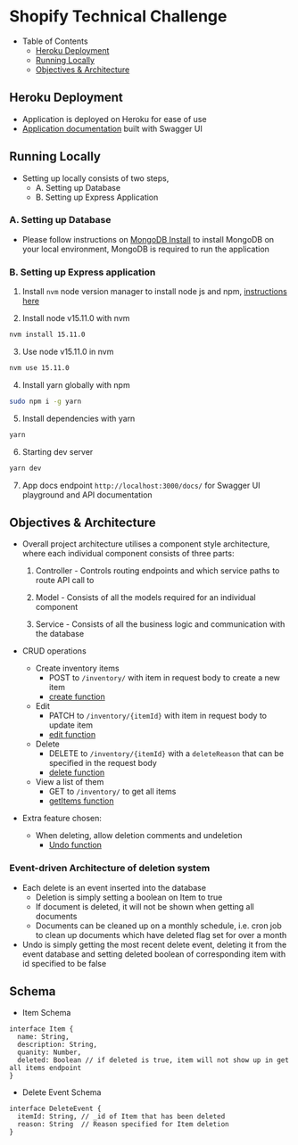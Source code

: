 # Shopify Technical Challenge

- Table of Contents
  - [Heroku Deployment](#heroku-deployment)
  - [Running Locally](#running-locally)
  - [Objectives & Architecture](#objectives-&-architecture)

## Heroku Deployment

- Application is deployed on Heroku for ease of use
- [Application documentation](https://shopify-tech-chal-2022-nhzaci.herokuapp.com/docs) built with Swagger UI

## Running Locally

- Setting up locally consists of two steps,
  - A. Setting up Database
  - B. Setting up Express Application

### A. Setting up Database

- Please follow instructions on [MongoDB Install](https://docs.mongodb.com/manual/administration/install-community/) to install MongoDB on your local environment, MongoDB is required to run the application

### B. Setting up Express application

1. Install `nvm` node version manager to install node js and npm, [instructions here](https://github.com/nvm-sh/nvm#installing-and-updating)

2. Install node v15.11.0 with nvm

```bash
nvm install 15.11.0
```

3. Use node v15.11.0 in nvm

```bash
nvm use 15.11.0
```

4. Install yarn globally with npm

```bash
sudo npm i -g yarn
```

5. Install dependencies with yarn

```sh
yarn
```

6. Starting dev server

```sh
yarn dev
```

7. App docs endpoint `http://localhost:3000/docs/` for Swagger UI playground and API documentation

## Objectives & Architecture

- Overall project architecture utilises a component style architecture, where each individual component consists of three parts:

  1. Controller - Controls routing endpoints and which service paths to route API call to

  2. Model - Consists of all the models required for an individual component

  3. Service - Consists of all the business logic and communication with the database

- CRUD operations

  - Create inventory items
    - POST to `/inventory/` with item in request body to create a new item
    - [create function](https://github.com/nhzaci/ShopifyTechnicalChallenge2021/blob/4417346533e9d91ea9a30e58547358363b861a6e/src/inventory/inventory.service.ts#L30)
  - Edit
    - PATCH to `/inventory/{itemId}` with item in request body to update item
    - [edit function](https://github.com/nhzaci/ShopifyTechnicalChallenge2021/blob/4417346533e9d91ea9a30e58547358363b861a6e/src/inventory/inventory.service.ts#L76)
  - Delete
    - DELETE to `/inventory/{itemId}` with a `deleteReason` that can be specified in the request body
    - [delete function](https://github.com/nhzaci/ShopifyTechnicalChallenge2021/blob/4417346533e9d91ea9a30e58547358363b861a6e/src/inventory/inventory.service.ts#L49)
  - View a list of them
    - GET to `/inventory/` to get all items
    - [getItems function](https://github.com/nhzaci/ShopifyTechnicalChallenge2021/blob/4417346533e9d91ea9a30e58547358363b861a6e/src/inventory/inventory.service.ts#L13)

- Extra feature chosen:
  - When deleting, allow deletion comments and undeletion
    - [Undo function](https://github.com/nhzaci/ShopifyTechnicalChallenge2021/blob/4417346533e9d91ea9a30e58547358363b861a6e/src/inventory/inventory.service.ts#L108)

### Event-driven Architecture of deletion system

- Each delete is an event inserted into the database
  - Deletion is simply setting a boolean on Item to true
  - If document is deleted, it will not be shown when getting all documents
  - Documents can be cleaned up on a monthly schedule, i.e. cron job to clean up documents which have deleted flag set for over a month
- Undo is simply getting the most recent delete event, deleting it from the event database and setting deleted boolean of corresponding item with id specified to be false

## Schema

- Item Schema

```
interface Item {
  name: String,
  description: String,
  quanity: Number,
  deleted: Boolean // if deleted is true, item will not show up in get all items endpoint
}
```

- Delete Event Schema

```
interface DeleteEvent {
  itemId: String, // _id of Item that has been deleted
  reason: String  // Reason specified for Item deletion
}
```

